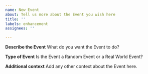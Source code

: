 ```yaml
---
name: New Event
about: Tell us more about the Event you wish here
title: ''
labels: enhancement
assignees: ''

---
```


**Describe the Event**
What do you want the Event to do?

**Type of Event**
Is the Event a Random Event or a Real World Event?

**Additional context**
Add any other context about the Event here.
